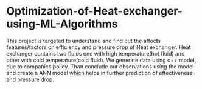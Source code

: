 # Optimization-of-Heat-exchanger-using-ML-Algorithms
This project is targeted to understand and find out the affects features/factors on efficiency and pressure drop of Heat exchanger. Heat exchanger contains two fluids one with high temperature(hot fluid) and other with cold temperature(cold fluid). We generate data using c++ model, due to companies policy. 
Than conclude our observations using the model and create a ANN model which helps in further prediction of effectiveness and pressure drop.
